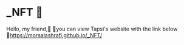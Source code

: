 # _NFT 🏬
Hello, my friend,🙂 📍you can view Tapsi's website with the link below 🔗https://morsalashrafi.github.io/_NFT/
